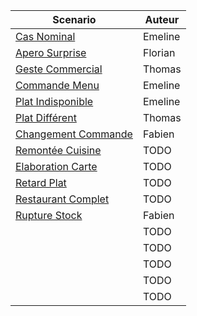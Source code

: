 | Scenario | Auteur |  
|--------|-----------|
| [Cas Nominal](Scripts/2018_09_12_Script_Nominal.md) | Emeline |    
| [Apero Surprise](Scripts/2018_09_12_Apero_Surprise.md) | Florian |  
| [Geste Commercial](Scripts/2018_09_12_Script_Geste_Commercial.md) | Thomas |  
| [Commande Menu](Scripts/2018_09_12_Script_Menu.md) | Emeline |  
| [Plat Indisponible](Scripts/2018_09_12_Script_Plat_Indisponible.md) | Emeline |  
| [Plat Différent](Scripts/2018_09_12_Script_Plat_Différent.md) | Thomas |  
| [Changement Commande](Scripts/2018_09_12_Script_Changement_Commande.md) | Fabien |  
| [Remontée Cuisine](Scripts/) | TODO |  
| [Elaboration Carte](Scripts/) | TODO |  
| [Retard Plat](Scripts/2018_09_12_Script_Retard_Plat.md) | TODO |  
| [Restaurant Complet](Scripts/2018_09_12_Script_Restaurant_complet.md) | TODO |  
| [Rupture Stock](Scripts/2018_09_12_Script_Rupture_stock.md) | Fabien |  
| [](Scripts/) | TODO |  
| [](Scripts/) | TODO |  
| [](Scripts/) | TODO |  
| [](Scripts/) | TODO |  
| [](Scripts/) | TODO |  
